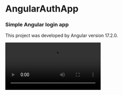 # AngularAuthApp
### Simple Angular login app

This project was developed by Angular version 17.2.0.

![]([preview.mp4](https://raw.githubusercontent.com/AmineDr/angular-auth-app/master/preview.mp4)https://raw.githubusercontent.com/AmineDr/angular-auth-app/master/preview.mp4)

